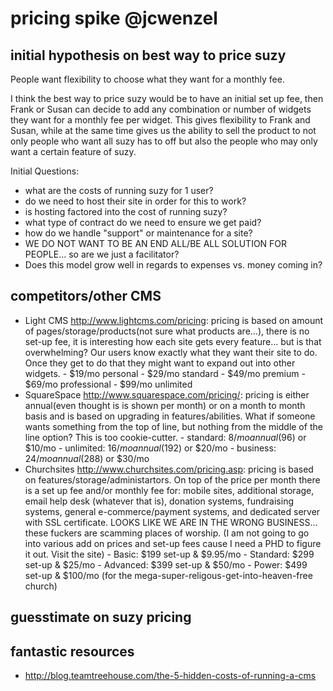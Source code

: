 # pricing spike @jcwenzel

## initial hypothesis on best way to price suzy
People want flexibility to choose what they want for a monthly fee.

I think the best way to price suzy would be to have an initial set up fee, then Frank or Susan can decide to add any combination or number of widgets they want for a monthly fee per widget. This gives flexibility to Frank and Susan, while at the same time gives us the ability to sell the product to not only people who want all suzy has to off but also the people who may only want a certain feature of suzy.

Initial Questions:
- what are the costs of running suzy for 1 user?
- do we need to host their site in order for this to work?
- is hosting factored into the cost of running suzy?
- what type of contract do we need to ensure we get paid?
- how do we handle "support" or maintenance for a site?
- WE DO NOT WANT TO BE AN END ALL/BE ALL SOLUTION FOR PEOPLE... so are we just a facilitator?
- Does this model grow well in regards to expenses vs. money coming in?

## competitors/other CMS

* Light CMS http://www.lightcms.com/pricing: pricing is based on amount of pages/storage/products(not sure what products are...), there is no set-up fee, it is interesting how each site gets every feature... but is that overwhelming? Our users know exactly what they want their site to do. Once they get to do that they might want to expand out into other widgets.
		- $19/mo personal
		- $29/mo standard
		- $49/mo premium
		- $69/mo professional
		- $99/mo unlimited
* SquareSpace http://www.squarespace.com/pricing/: pricing is either annual(even thought is is shown per month) or on a month to month basis and is based on upgrading in features/abilities. What if someone wants something from the top of line, but nothing from the middle of the line option? This is too cookie-cutter.
		- standard: $8/mo annual ($96) or $10/mo
		- unlimited: $16/mo annual($192) or $20/mo
		- business: $24/mo annual ($288) or $30/mo
* Churchsites http://www.churchsites.com/pricing.asp: pricing is based on features/storage/administartors. On top of the price per month there is a set up fee and/or monthly fee for: mobile sites, additional storage, email help desk (whatever that is), donation systems, fundraising systems, general e-commerce/payment systems, and dedicated server with SSL certificate. LOOKS LIKE WE ARE IN THE WRONG BUSINESS... these fuckers are scamming places of worship. (I am not going to go into various add on prices and set-up fees cause I need a PHD to figure it out. Visit the site)
		- Basic: $199 set-up & $9.95/mo
		- Standard: $299 set-up & $25/mo
		- Advanced: $399 set-up & $50/mo
		- Power: $499 set-up & $100/mo (for the mega-super-religous-get-into-heaven-free church)

## guesstimate on suzy pricing

## fantastic resources

- http://blog.teamtreehouse.com/the-5-hidden-costs-of-running-a-cms

